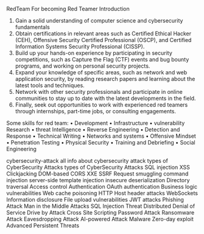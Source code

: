 RedTeam
For becoming Red Teamer
Introduction
1.	Gain a solid understanding of computer science and cybersecurity fundamentals
2.	Obtain certifications in relevant areas such as Certified Ethical Hacker (CEH), Offensive Security Certified Professional (OSCP), and Certified Information Systems Security Professional (CISSP).
3.	Build up your hands-on experience by participating in security competitions, such as Capture the Flag (CTF) events and bug bounty programs, and working on personal security projects.
4.	Expand your knowledge of specific areas, such as network and web application security, by reading research papers and learning about the latest tools and techniques.
5.	Network with other security professionals and participate in online communities to stay up to date with the latest developments in the field.
6.	Finally, seek out opportunities to work with experienced red teamers through internships, part-time jobs, or consulting engagements.
 
Some skills for red team:
•	Development
•	Infrastructure
•	vulnerability Research
•	threat Intelligence
•	Reverse Engineering
•	Detection and Response
•	Technical Writing
•	Networks and systems
•	Offensive Mindset
•	Penetration Testing
•	Physical Security
•	Training and Debriefing
•	Social Engineering
 
cybersecurity-attack
all info about cybersecurity attack
types of CyberSecurity Attacks
types of CyberSecurity Attacks
SQL injection
XSS
Clickjacking
DOM-based
CORS
XXE
SSRF
Request smuggling
command injection
server-side template injection
insecure deserialization
Directory traversal
Access control
Authentication
OAuth authentication
Business logic vulnerabilities
Web cache poisoning
HTTP Host header attacks
WebSockets
Information disclosure
File upload vulnerabilities
JWT attacks
Phishing Attack
Man in the Middle Attacks
SQL Injection Threat
Distributed Denial of Service
Drive by Attack
Cross Site Scripting
Password Attack
Ransomware Attack
Eavesdropping Attack
AI-powered Attack
Malware
Zero-day exploit Advanced Persistent Threats
